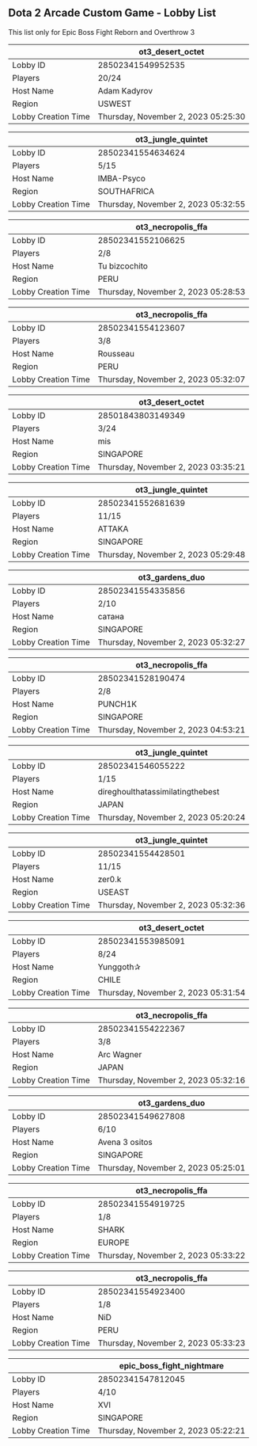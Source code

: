 ## Dota 2 Arcade Custom Game - Lobby List

This list only for Epic Boss Fight Reborn and Overthrow 3

|  | ot3_desert_octet |
| ------ | ------ |
| Lobby ID | 28502341549952535 |
| Players | 20/24 |
| Host Name | Adam Kadyrov |
| Region | USWEST |
| Lobby Creation Time | Thursday, November 2, 2023 05:25:30 |


|  | ot3_jungle_quintet |
| ------ | ------ |
| Lobby ID | 28502341554634624 |
| Players | 5/15 |
| Host Name | IMBA-Psyco |
| Region | SOUTHAFRICA |
| Lobby Creation Time | Thursday, November 2, 2023 05:32:55 |


|  | ot3_necropolis_ffa |
| ------ | ------ |
| Lobby ID | 28502341552106625 |
| Players | 2/8 |
| Host Name | Tu bizcochito |
| Region | PERU |
| Lobby Creation Time | Thursday, November 2, 2023 05:28:53 |


|  | ot3_necropolis_ffa |
| ------ | ------ |
| Lobby ID | 28502341554123607 |
| Players | 3/8 |
| Host Name | Rousseau |
| Region | PERU |
| Lobby Creation Time | Thursday, November 2, 2023 05:32:07 |


|  | ot3_desert_octet |
| ------ | ------ |
| Lobby ID | 28501843803149349 |
| Players | 3/24 |
| Host Name | mis |
| Region | SINGAPORE |
| Lobby Creation Time | Thursday, November 2, 2023 03:35:21 |


|  | ot3_jungle_quintet |
| ------ | ------ |
| Lobby ID | 28502341552681639 |
| Players | 11/15 |
| Host Name | ATTAKA |
| Region | SINGAPORE |
| Lobby Creation Time | Thursday, November 2, 2023 05:29:48 |


|  | ot3_gardens_duo |
| ------ | ------ |
| Lobby ID | 28502341554335856 |
| Players | 2/10 |
| Host Name | сатана |
| Region | SINGAPORE |
| Lobby Creation Time | Thursday, November 2, 2023 05:32:27 |


|  | ot3_necropolis_ffa |
| ------ | ------ |
| Lobby ID | 28502341528190474 |
| Players | 2/8 |
| Host Name | PUNCH1K |
| Region | SINGAPORE |
| Lobby Creation Time | Thursday, November 2, 2023 04:53:21 |


|  | ot3_jungle_quintet |
| ------ | ------ |
| Lobby ID | 28502341546055222 |
| Players | 1/15 |
| Host Name | direghoulthatassimilatingthebest |
| Region | JAPAN |
| Lobby Creation Time | Thursday, November 2, 2023 05:20:24 |


|  | ot3_jungle_quintet |
| ------ | ------ |
| Lobby ID | 28502341554428501 |
| Players | 11/15 |
| Host Name | zer0.k |
| Region | USEAST |
| Lobby Creation Time | Thursday, November 2, 2023 05:32:36 |


|  | ot3_desert_octet |
| ------ | ------ |
| Lobby ID | 28502341553985091 |
| Players | 8/24 |
| Host Name | Yunggoth✰ |
| Region | CHILE |
| Lobby Creation Time | Thursday, November 2, 2023 05:31:54 |


|  | ot3_necropolis_ffa |
| ------ | ------ |
| Lobby ID | 28502341554222367 |
| Players | 3/8 |
| Host Name | Arc Wagner |
| Region | JAPAN |
| Lobby Creation Time | Thursday, November 2, 2023 05:32:16 |


|  | ot3_gardens_duo |
| ------ | ------ |
| Lobby ID | 28502341549627808 |
| Players | 6/10 |
| Host Name | Avena 3 ositos |
| Region | SINGAPORE |
| Lobby Creation Time | Thursday, November 2, 2023 05:25:01 |


|  | ot3_necropolis_ffa |
| ------ | ------ |
| Lobby ID | 28502341554919725 |
| Players | 1/8 |
| Host Name | SHARK |
| Region | EUROPE |
| Lobby Creation Time | Thursday, November 2, 2023 05:33:22 |


|  | ot3_necropolis_ffa |
| ------ | ------ |
| Lobby ID | 28502341554923400 |
| Players | 1/8 |
| Host Name | NiD |
| Region | PERU |
| Lobby Creation Time | Thursday, November 2, 2023 05:33:23 |


|  | epic_boss_fight_nightmare |
| ------ | ------ |
| Lobby ID | 28502341547812045 |
| Players | 4/10 |
| Host Name | XVI |
| Region | SINGAPORE |
| Lobby Creation Time | Thursday, November 2, 2023 05:22:21 |


